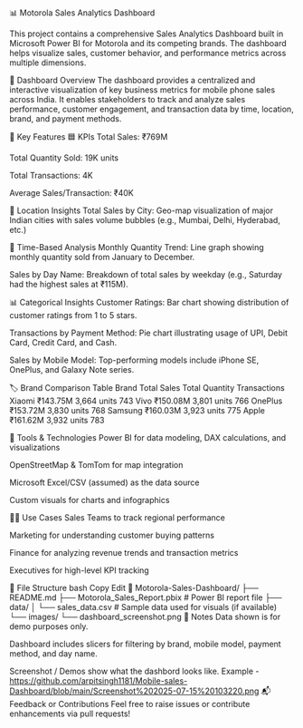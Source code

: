📊 Motorola Sales Analytics Dashboard

This project contains a comprehensive Sales Analytics Dashboard built in Microsoft Power BI for Motorola and its competing brands. The dashboard helps visualize sales, customer behavior, and performance metrics across multiple dimensions.

📌 Dashboard Overview
The dashboard provides a centralized and interactive visualization of key business metrics for mobile phone sales across India. It enables stakeholders to track and analyze sales performance, customer engagement, and transaction data by time, location, brand, and payment methods.

🧩 Key Features
🟦 KPIs
Total Sales: ₹769M

Total Quantity Sold: 19K units

Total Transactions: 4K

Average Sales/Transaction: ₹40K

📍 Location Insights
Total Sales by City: Geo-map visualization of major Indian cities with sales volume bubbles (e.g., Mumbai, Delhi, Hyderabad, etc.)

📆 Time-Based Analysis
Monthly Quantity Trend: Line graph showing monthly quantity sold from January to December.

Sales by Day Name: Breakdown of total sales by weekday (e.g., Saturday had the highest sales at ₹115M).

📊 Categorical Insights
Customer Ratings: Bar chart showing distribution of customer ratings from 1 to 5 stars.

Transactions by Payment Method: Pie chart illustrating usage of UPI, Debit Card, Credit Card, and Cash.

Sales by Mobile Model: Top-performing models include iPhone SE, OnePlus, and Galaxy Note series.

🏷️ Brand Comparison Table
Brand	Total Sales	Total Quantity	Transactions
Xiaomi	₹143.75M	3,664 units	743
Vivo	₹150.08M	3,801 units	766
OnePlus	₹153.72M	3,830 units	768
Samsung	₹160.03M	3,923 units	775
Apple	₹161.62M	3,932 units	783

🧰 Tools & Technologies
Power BI for data modeling, DAX calculations, and visualizations

OpenStreetMap & TomTom for map integration

Microsoft Excel/CSV (assumed) as the data source

Custom visuals for charts and infographics

🧑‍💼 Use Cases
Sales Teams to track regional performance

Marketing for understanding customer buying patterns

Finance for analyzing revenue trends and transaction metrics

Executives for high-level KPI tracking

📂 File Structure
bash
Copy
Edit
📁 Motorola-Sales-Dashboard/
├── README.md
├── Motorola_Sales_Report.pbix   # Power BI report file
├── data/
│   └── sales_data.csv           # Sample data used for visuals (if available)
└── images/
    └── dashboard_screenshot.png
📝 Notes
Data shown is for demo purposes only.

Dashboard includes slicers for filtering by brand, mobile model, payment method, and day name.

Screenshot / Demos
show what the dashbord  looks like.
Example - https://github.com/arpitsingh1181/Mobile-sales-Dashboard/blob/main/Screenshot%202025-07-15%20103220.png
📬 Feedback or Contributions
Feel free to raise issues or contribute enhancements via pull requests!
